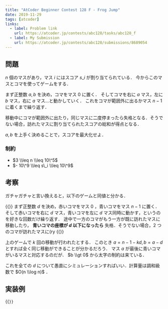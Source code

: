 ```yaml
---
title: "AtCoder Beginner Contest 128 F - Frog Jump"
date: 2019-11-29
tags: [atcoder]
links:
  - label: Problem link
    url: https://atcoder.jp/contests/abc128/tasks/abc128_f
  - label: My Submission
    url: https://atcoder.jp/contests/abc128/submissions/8689054
---
```


## 問題

$n$ 個のマスがあり，マス $i$ にはスコア $s\_i$ が割り当てられている．
今からこのマスとコマを使ってゲームをする．

まず正整数 $a, b$ を決め，コマをマス $0$ に置く．
そしてコマを右に $a$ マス，左に $b$ マス，右に $a$ マス...と動かしていく．
これをコマが範囲外に出るかマス $n - 1$ に着くまで繰り返す．

移動中にコマが範囲外に出たり，同じマスに二度停まったら失格となる．そうでない場合，訪れたマスに割り当てられたスコアの総和が得点となる．

$a, b$ を上手く決めることで，スコアを最大化せよ．

### 制約

- $3 \\leq n \\leq 10\^5$
- $- 10\^9 \\leq s\_i \\leq 10\^9$

## 考察

ガチャガチャと言い換えると，以下のゲームと同値と分かる．

{{<framed>}}
まず正整数 $d$ を決め，赤いコマをマス $0$ ，青いコマをマス $n - 1$ に置く．
そして赤いコマを右に $d$ マス，青いコマを左に $d$ マス同時に動かす，というのを好きな回数だけ繰り返す．
途中で一方のコマがもう一方が既に訪れたマスに移動したり， **青いコマの座標が $d$ 以下になったら** 失格．そうでない場合，2 つのコマが訪れたマスに(ry
{{</framed>}}

上のゲームで $k$ 回の移動が行われたとする．
このとき $a = n - 1 - kd, b = a - d$ とすれば全く同じ移動ができることが分かるだろう．
マス $a$ が最後に青いコマがいるマスと対応するのだが． $b \\gt 0$ から太字の制約は来ている．

これを全ての $d$ について愚直にシミュレーションすればいい．計算量は調和級数で $O(n \\log n)$ ．

## 実装例

{{<code file="0.cpp" language="cpp">}}
